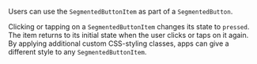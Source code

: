 Users can use the `SegmentedButtonItem` as part of a `SegmentedButton`.  
  
Clicking or tapping on a `SegmentedButtonItem` changes its state to `pressed`. The item returns to its initial state when the user clicks or taps on it again. By applying additional custom CSS-styling classes, apps can give a different style to any `SegmentedButtonItem`.
